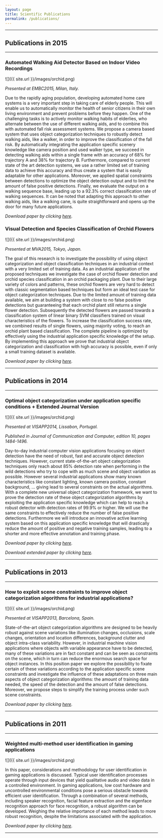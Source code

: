 ```yaml
---
layout: page
title: Scientific Publications
permalink: /publications/
---
```


----------------------------------------------------------------

## Publications in 2015

----------------------------------------------------------------

### Automated Walking Aid Detector Based on Indoor Video Recordings

![]({{ site.url }}/images/orchid.png)

*Presented at EMBC2015, Milan, Italy.*

Due to the rapidly aging population, developing automated home care systems is a very important step in taking care of elderly people. This will enable us to automatically monitor the health of senior citizens in their own living environment and prevent problems before they happen. One of the challenging tasks is to actively monitor walking habits of elderlies, who alternate between the use of different walking aids, and to combine this with automated fall risk assessment systems. We propose a camera based system that uses object categorization techniques to robustly detect walking aids, like a walker, in order to improve the classification of the fall risk. By automatically integrating the application specific scenery knowledge like camera position and used walker type, we succeed in detecting walking aids within a single frame with an accuracy of 68% for trajectory A and 38% for trajectory B. Furthermore, compared to current state of the art detection systems, we use a rather limited set of training data to achieve this accuracy and thus create a system that is easily adaptable for other applications. Moreover, we applied spatial constraints between detections to optimize the object detection output and to limit the amount of false positive detections. Finally, we evaluate the output on a walking sequence base, leading up to a 92.3% correct classification rate of walking sequences. It can be noted that adapting this approach to other walking aids, like a walking cane, is quite straightforward and opens up the door for many future applications.

*Download paper by clicking [here](https://lirias.kuleuven.be/bitstream/123456789/499873/1/EMBC2015.pdf).*

### Visual Detection and Species Classification of Orchid Flowers

![]({{ site.url }}/images/orchid.png)

*Presented at MVA2015, Tokyo, Japan.*

The goal of this research is to investigate the possibility of using object categorization and object classification techniques in an industrial context with a very limited set of training data. As an industrial application of the proposed techniques we investigate the case of orchid flower detection and orchid species classification in an orchid packaging plant. Due to their large variety of colors and patterns, these orchid flowers are very hard to detect with classic segmentation based techniques but form an ideal test case for object categorization techniques. Due to the limited amount of training data available, we aim at building a system with close to no false positive detections but guaranteeing that each orchid plant still returns a single flower detection. Subsequently the detected flowers are passed towards a classification system of linear binary SVM classifiers trained on visual characteristics of the flowers. To increase the classification success rate, we combined results of single flowers, using majority voting, to reach an orchid plant based classification. The complete pipeline is optimized by effectively using the industrial application specific knowledge of the setup. By implementing this approach we prove that industrial object categorization and classification with high accuracy is possible, even if only a small training dataset is available.

*Download paper by clicking [here](https://lirias.kuleuven.be/bitstream/123456789/499870/1/14-22.pdf).*

----------------------------------------------------------------

## Publications in 2014

----------------------------------------------------------------

### Optimal object categorization under application specific conditions + Extended Journal Version

![]({{ site.url }}/images/orchid.png)

*Presented at VISAPP2014, Lissabon, Portugal.*

*Published in Journal of Communication and Computer, edition 10, pages 1484-1496.*

Day-to-day industrial computer vision applications focusing on object detection have the need of robust, fast and accurate object detection techniques. However, current state-of-the-art object categorization techniques only reach about 85% detection rate when performing in the wild detections who try to cope with as much scene and object variation as possible. However several industrial applications show many known characteristics like constant lighting, known camera position, constant background, … giving lead to several constraints on the actual algorithms. With a complete new universal object categorization framework, we want to prove the detection rate of these object categorization algorithms by exploiting the application specific knowledge which can help to reach a robust detector with detection rates of 99.9% or higher. We will use the same constraints to effectively reduce the number of false positive detections. Furthermore we will introduce an innovative active learning system based on this application specific knowledge that will drastically reduce the amount of positive and negative training samples, leading to a shorter and more effective annotation and training phase.

*Download paper by clicking [here](https://lirias.kuleuven.be/bitstream/123456789/435081/2/paper+doctoral+consortium.pdf).*

*Download extended paper by clicking [here](http://www.davidpublishing.com/DownLoad/?id=16291).*

----------------------------------------------------------------

## Publications in 2013

----------------------------------------------------------------

### How to exploit scene constraints to improve object categorization algorithms for industrial applications?

![]({{ site.url }}/images/orchid.png)

*Presented at VISAPP2013, Barcelona, Spain.*

State-of-the-art object categorization algorithms are designed to be heavily robust against scene variations like illumination changes, occlusions, scale changes, orientation and location differences, background clutter and object intra-class variability. However, in industrial machine vision applications where objects with variable appearance have to be detected, many of these variations are in fact constant and can be seen as constraints on the scene, which in turn can reduce the enormous search space for object instances. In this position paper we explore the possibility to fixate certain of these variations according to the application specific scene constraints and investigate the influence of these adaptations on three main aspects of object categorization algorithms: the amount of training data needed, the speed of the detection and the amount of false detections. Moreover, we propose steps to simplify the training process under such scene constraints.

*Download paper by clicking [here](http://eavise.be/papers/VISAPP2013.pdf).*

----------------------------------------------------------------

## Publications in 2011

----------------------------------------------------------------

### Weighted multi-method user identification in gaming applications

![]({{ site.url }}/images/orchid.png)

In this paper, considerations and methodology for user identification in gaming applications is discussed. Typical user identification processes operate through input devices that yield qualitative audio and video data in a controlled environment. In gaming applications, low cost hardware and uncontrolled environmental conditions pose a serious obstacle towards efficient user identification. Through a combination of several methods, including speaker recognition, facial feature extraction and the eigenface recognition approach for face recognition, a robust algorithm can be developed. Weighing the relative importance of each method leads to more robust recognition, despite the limitations associated with the application.

*Download paper by clicking [here](https://lirias.kuleuven.be/bitstream/123456789/390669/1/Weighted+multi-method+user+identification+in+gaming+applications.pdf).*

----------------------------------------------------------------
